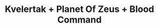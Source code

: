 ---
layout: post
category: concert
title: Kvelertak + Planet Of Zeus + Blood Command
artists: 
- Kvelertak
- Planet Of Zeus
- Blood Command
place: 
- Le Trabendo
country: France
city: Paris
---